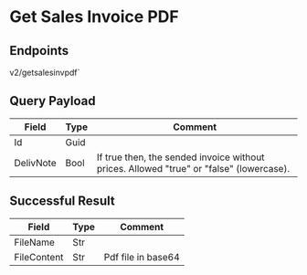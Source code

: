 # Get Sales Invoice PDF

## Endpoints

<!--@include: @/dist/md/api_url.md-->v2/getsalesinvpdf`

## Query Payload

|Field|Type|Comment|
|-----|----|-------|
|Id|Guid||
|DelivNote|Bool|If true then, the sended invoice without prices. Allowed "true" or "false" (lowercase).|

## Successful Result

|Field|Type|Comment|
|-----|----|-------|
|FileName|Str||
|FileContent|Str|Pdf file in base64|